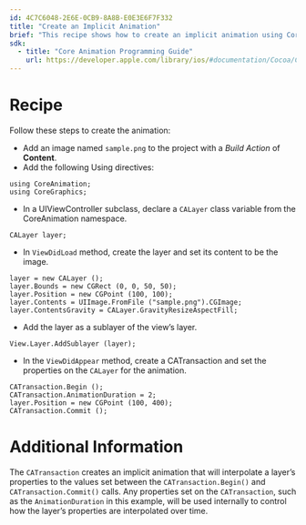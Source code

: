 ```yaml
---
id: 4C7C6048-2E6E-0CB9-8A8B-E0E3E6F7F332
title: "Create an Implicit Animation"
brief: "This recipe shows how to create an implicit animation using Core Animation."
sdk:
  - title: "Core Animation Programming Guide" 
    url: https://developer.apple.com/library/ios/#documentation/Cocoa/Conceptual/CoreAnimation_guide/Introduction/Introduction.html
---
```


<a name="Recipe" class="injected"></a>


# Recipe

Follow these steps to create the animation:

-  Add an image named `sample.png` to the project with a *Build Action* of **Content**.
- Add the following Using directives:

```
using CoreAnimation;
using CoreGraphics;
```

-  In a UIViewController subclass, declare a `CALayer` class variable from the CoreAnimation namespace.


```
CALayer layer;
```

-  In `ViewDidLoad` method, create the layer and set its content to be the image.


```
layer = new CALayer ();
layer.Bounds = new CGRect (0, 0, 50, 50);
layer.Position = new CGPoint (100, 100);
layer.Contents = UIImage.FromFile ("sample.png").CGImage;
layer.ContentsGravity = CALayer.GravityResizeAspectFill;
```

-  Add the layer as a sublayer of the view’s layer.


```
View.Layer.AddSublayer (layer);
```

-  In the `ViewDidAppear` method, create a CATransaction and set the properties on the `CALayer` for the animation.


```
CATransaction.Begin ();
CATransaction.AnimationDuration = 2;
layer.Position = new CGPoint (100, 400);
CATransaction.Commit ();
```

 <a name="Additional_Information" class="injected"></a>


# Additional Information

The `CATransaction` creates an implicit animation that will interpolate a
layer’s properties to the values set between the `CATransaction.Begin()` and
`CATransaction.Commit()` calls. Any properties set on the `CATransaction`, such as the
`AnimationDuration` in this example, will be used internally to control how the
layer’s properties are interpolated over time.

